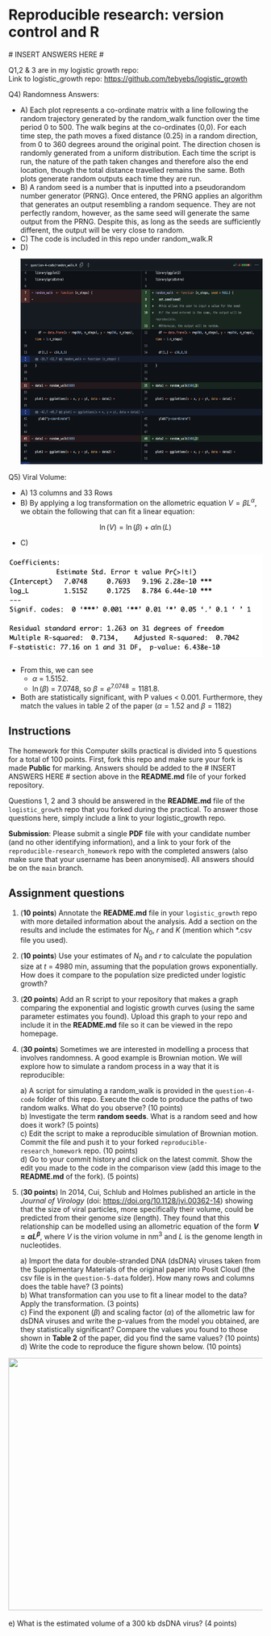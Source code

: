 # Reproducible research: version control and R

\# INSERT ANSWERS HERE #

Q1,2 & 3 are in my logistic growth repo:\
Link to logistic_growth repo: https://github.com/tebyebs/logistic_growth

Q4) Randomness Answers:
- A) Each plot represents a co-ordinate matrix with a line following the random trajectory generated by the random_walk function over the time period 0 to 500. The walk begins at the co-ordinates (0,0). For each time step, the path moves a fixed distance (0.25) in a random direction, from 0 to 360 degrees around the original point. The direction chosen is randomly generated from a uniform distribution. Each time the script is run, the nature of the path taken changes and therefore also the end location, though the total distance travelled remains the same. Both plots generate random outputs each time they are run. 
- B) A random seed is a number that is inputted into a pseudorandom number generator (PRNG). Once entered, the PRNG applies an algorithm that generates an output resembling a random sequence. They are not perfectly random, however, as the same seed will generate the same output from the PRNG. Despite this, as long as the seeds are sufficiently different, the output will be very close to random.
- C) The code is included in this repo under random_walk.R
- D) <p align="center">
        <img src="https://github.com/tebyebs/reproducible-research_homework/blob/main/changes.png" width="607" height="407">
     </p>

Q5) Viral Volume:
- A) 13 columns and 33 Rows
- B) By applying a log transformation on the allometric equation $V = \beta L^{\alpha}$, we obtain the following that can fit a linear equation:

$$
\ln(V) = \ln(\beta) + \alpha \ln(L)
$$

- C)

![](Summary.png)

- From this, we can see
  -   $\alpha$ = 1.5152.
  -   $\ln(\beta)$ = 7.0748, so $\beta = e^{7.0748} = 1181.8$.
- Both are statistically significant, with P values < 0.001. Furthermore, they match the values in table 2 of the paper ($\alpha = 1.52$ and $\beta = 1182$)







## Instructions

The homework for this Computer skills practical is divided into 5 questions for a total of 100 points. First, fork this repo and make sure your fork is made **Public** for marking. Answers should be added to the # INSERT ANSWERS HERE # section above in the **README.md** file of your forked repository.

Questions 1, 2 and 3 should be answered in the **README.md** file of the `logistic_growth` repo that you forked during the practical. To answer those questions here, simply include a link to your logistic_growth repo.

**Submission**: Please submit a single **PDF** file with your candidate number (and no other identifying information), and a link to your fork of the `reproducible-research_homework` repo with the completed answers (also make sure that your username has been anonymised). All answers should be on the `main` branch.

## Assignment questions 

1) (**10 points**) Annotate the **README.md** file in your `logistic_growth` repo with more detailed information about the analysis. Add a section on the results and include the estimates for $N_0$, $r$ and $K$ (mention which *.csv file you used).
   
2) (**10 points**) Use your estimates of $N_0$ and $r$ to calculate the population size at $t$ = 4980 min, assuming that the population grows exponentially. How does it compare to the population size predicted under logistic growth? 

3) (**20 points**) Add an R script to your repository that makes a graph comparing the exponential and logistic growth curves (using the same parameter estimates you found). Upload this graph to your repo and include it in the **README.md** file so it can be viewed in the repo homepage.
   
4) (**30 points**) Sometimes we are interested in modelling a process that involves randomness. A good example is Brownian motion. We will explore how to simulate a random process in a way that it is reproducible:

   a) A script for simulating a random_walk is provided in the `question-4-code` folder of this repo. Execute the code to produce the paths of two random walks. What do you observe? (10 points) \
   b) Investigate the term **random seeds**. What is a random seed and how does it work? (5 points) \
   c) Edit the script to make a reproducible simulation of Brownian motion. Commit the file and push it to your forked `reproducible-research_homework` repo. (10 points) \
   d) Go to your commit history and click on the latest commit. Show the edit you made to the code in the comparison view (add this image to the **README.md** of the fork). (5 points) 

5) (**30 points**) In 2014, Cui, Schlub and Holmes published an article in the *Journal of Virology* (doi: https://doi.org/10.1128/jvi.00362-14) showing that the size of viral particles, more specifically their volume, could be predicted from their genome size (length). They found that this relationship can be modelled using an allometric equation of the form **$`V = \alpha L^{\beta}`$**, where $`V`$ is the virion volume in nm<sup>3</sup> and $`L`$ is the genome length in nucleotides.

   a) Import the data for double-stranded DNA (dsDNA) viruses taken from the Supplementary Materials of the original paper into Posit Cloud (the csv file is in the `question-5-data` folder). How many rows and columns does the table have? (3 points)\
   b) What transformation can you use to fit a linear model to the data? Apply the transformation. (3 points) \
   c) Find the exponent ($\beta$) and scaling factor ($\alpha$) of the allometric law for dsDNA viruses and write the p-values from the model you obtained, are they statistically significant? Compare the values you found to those shown in **Table 2** of the paper, did you find the same values? (10 points) \
   d) Write the code to reproduce the figure shown below. (10 points) 

  <p align="center">
     <img src="https://github.com/josegabrielnb/reproducible-research_homework/blob/main/question-5-data/allometric_scaling.png" width="600" height="500">
  </p>

  e) What is the estimated volume of a 300 kb dsDNA virus? (4 points) 
